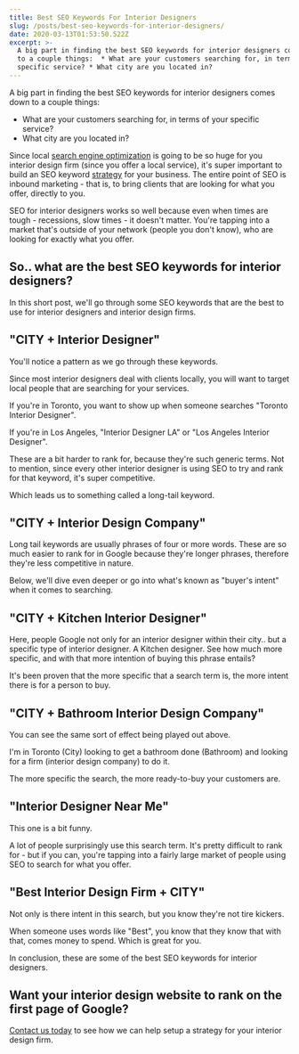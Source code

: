 ```yaml
---
title: Best SEO Keywords For Interior Designers
slug: /posts/best-seo-keywords-for-interior-designers/
date: 2020-03-13T01:53:50.522Z
excerpt: >-
  A big part in finding the best SEO keywords for interior designers comes down
  to a couple things:  * What are your customers searching for, in terms of your
  specific service? * What city are you located in?
---
```


A big part in finding the best SEO keywords for interior designers comes down to a couple things:

- What are your customers searching for, in terms of your specific service?
- What city are you located in?

Since local [search engine optimization](https://infused.agency/seo/) is going to be so huge for you interior design firm (since you offer a local service), it's super important to build an SEO keyword [strategy](https://infused.agency/) for your business. The entire point of SEO is inbound marketing - that is, to bring clients that are looking for what you offer, directly to you.

SEO for interior designers works so well because even when times are tough - recessions, slow times - it doesn't matter. You're tapping into a market that's outside of your network (people you don't know), who are looking for exactly what you offer.

## So.. what are the best SEO keywords for interior designers?

In this short post, we'll go through some SEO keywords that are the best to use for interior designers and interior design firms.

## "CITY + Interior Designer"

You'll notice a pattern as we go through these keywords.

Since most interior designers deal with clients locally, you will want to target local people that are searching for your services.

If you're in Toronto, you want to show up when someone searches "Toronto Interior Designer".

If you're in Los Angeles, "Interior Designer LA" or "Los Angeles Interior Designer".

These are a bit harder to rank for, because they're such generic terms. Not to mention, since every other interior designer is using SEO to try and rank for that keyword, it's super competitive.

Which leads us to something called a long-tail keyword.

## "CITY + Interior Design Company"

Long tail keywords are usually phrases of four or more words. These are so much easier to rank for in Google because they're longer phrases, therefore they're less competitive in nature.

Below, we'll dive even deeper or go into what's known as "buyer's intent" when it comes to searching.

## "CITY + Kitchen Interior Designer"

Here, people Google not only for an interior designer within their city.. but a specific type of interior designer. A Kitchen designer. See how much more specific, and with that more intention of buying this phrase entails?

It's been proven that the more specific that a search term is, the more intent there is for a person to buy.

## "CITY + Bathroom Interior Design Company"

You can see the same sort of effect being played out above.

I'm in Toronto (City) looking to get a bathroom done (Bathroom) and looking for a firm (interior design company) to do it.

The more specific the search, the more ready-to-buy your customers are.

## "Interior Designer Near Me"

This one is a bit funny.

A lot of people surprisingly use this search term. It's pretty difficult to rank for - but if you can, you're tapping into a fairly large market of people using SEO to search for what you offer.

## "Best Interior Design Firm + CITY"

Not only is there intent in this search, but you know they're not tire kickers.

When someone uses words like "Best", you know that they know that with that, comes money to spend. Which is great for you.

In conclusion, these are some of the best SEO keywords for interior designers.

## Want your interior design website to rank on the first page of Google?

[Contact us today](https://infused.agency/get-started) to see how we can help setup a strategy for your interior design firm.

